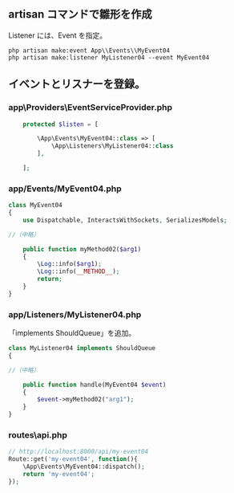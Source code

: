 ## artisan コマンドで雛形を作成
Listener には、Event を指定。
```
php artisan make:event App\\Events\\MyEvent04
php artisan make:listener MyListener04 --event MyEvent04
```

## イベントとリスナーを登録。

### app\Providers\EventServiceProvider.php
```php
    protected $listen = [

        \App\Events\MyEvent04::class => [
            \App\Listeners\MyListener04::class
        ],

    ];
```

### app/Events/MyEvent04.php
```php
class MyEvent04
{
    use Dispatchable, InteractsWithSockets, SerializesModels;

//（中略）

    public function myMethod02($arg1)
    {
        \Log::info($arg1);
        \Log::info(__METHOD__);
        return;
    }
}
```

### app/Listeners/MyListener04.php
「implements ShouldQueue」を追加。
```php
class MyListener04 implements ShouldQueue
{

//（中略）

    public function handle(MyEvent04 $event)
    {
        $event->myMethod02("arg1");
    }
}
```

### routes\api.php
```php
// http://localhost:8000/api/my-event04
Route::get('my-event04', function(){
    \App\Events\MyEvent04::dispatch();
    return 'my-event04';
});
```

